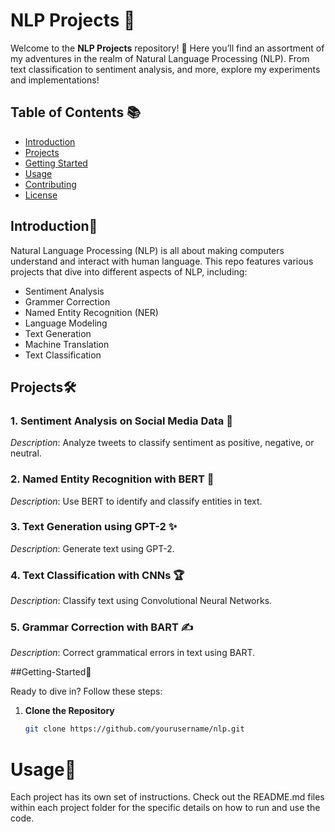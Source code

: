 # NLP Projects 🚀

Welcome to the **NLP Projects** repository! 🎉 Here you’ll find an assortment of my adventures in the realm of Natural Language Processing (NLP). From text classification to sentiment analysis, and more, explore my experiments and implementations!

## Table of Contents 📚

- [Introduction](#Introduction🧠)
- [Projects](#Projects🛠️)
- [Getting Started](#Getting-Started🚀)
- [Usage](#Usage🏃)
- [Contributing](#contributing)
- [License](#license)

## Introduction🧠

Natural Language Processing (NLP) is all about making computers understand and interact with human language. This repo features various projects that dive into different aspects of NLP, including:

- Sentiment Analysis
- Grammer Correction
- Named Entity Recognition (NER)
- Language Modeling
- Text Generation
- Machine Translation
- Text Classification
  
## Projects🛠️

### 1. Sentiment Analysis on Social Media Data 🌟
*Description*: Analyze tweets to classify sentiment as positive, negative, or neutral.

### 2. Named Entity Recognition with BERT 🤖
*Description*: Use BERT to identify and classify entities in text.

### 3. Text Generation using GPT-2 ✨
*Description*: Generate text using GPT-2.

### 4. Text Classification with CNNs 🏆
*Description*: Classify text using Convolutional Neural Networks.

### 5. Grammar Correction with BART ✍️
*Description*: Correct grammatical errors in text using BART.

##Getting-Started🚀

Ready to dive in? Follow these steps:

1. **Clone the Repository**

   ```bash
   git clone https://github.com/yourusername/nlp.git

# Usage🏃
Each project has its own set of instructions. Check out the README.md files within each project folder for the specific details on how to run and use the code.
